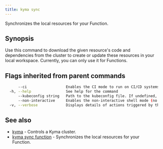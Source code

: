 ```yaml
---
title: kyma sync
---
```


Synchronizes the local resources for your Function.

## Synopsis

Use this command to download the given resource's code and dependencies from the cluster to create or update these resources in your local workspace. Currently, you can only use it for Functions.

## Flags inherited from parent commands

```bash
      --ci                  Enables the CI mode to run on CI/CD systems. It avoids any user interaction (such as no dialog prompts) and ensures that logs are formatted properly in log files (such as no spinners for CLI steps).
  -h, --help                See help for the command
      --kubeconfig string   Path to the kubeconfig file. If undefined, Kyma CLI uses the KUBECONFIG environment variable, or falls back "/$HOME/.kube/config".
      --non-interactive     Enables the non-interactive shell mode (no colorized output, no spinner)
  -v, --verbose             Displays details of actions triggered by the command.
```

## See also

* [kyma](#kyma-kyma)	 - Controls a Kyma cluster.
* [kyma sync function](#kyma-sync-function-kyma-sync-function)	 - Synchronizes the local resources for your Function.

